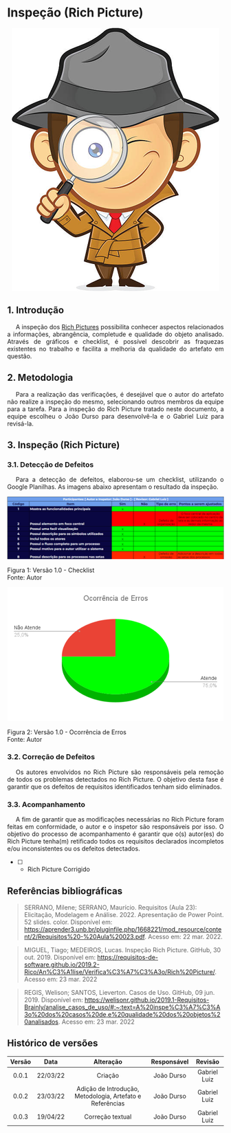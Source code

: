 # Inspeção (Rich Picture)

<div class="container">
    <div class="row">
        <div class="col">
            <p align = "center">
                <img src="https://raw.githubusercontent.com/Requisitos-de-Software/2021.2-MedSUS/main/docs/assets/inspector_image.jpg">
            </p>
        </div>
    </div>
</div>

## 1. Introdução

<p style="text-indent: 20px; text-align: justify">
A inspeção dos <a href="https://requisitos-de-software.github.io/2021.2-MedSUS/pre_traceability/rich_picture/">Rich Pictures</a> possibilita conhecer aspectos relacionados a informações, abrangência, completude e qualidade do objeto analisado. Através de gráficos e checklist, é possível descobrir as fraquezas existentes no trabalho e facilita a melhoria da qualidade do artefato em questão.
</p>

## 2. Metodologia

<p style="text-indent: 20px; text-align: justify">
Para a realização das verificações, é desejável que o autor do artefato não realize a inspeção do mesmo, selecionando outros membros da equipe para a tarefa. Para a inspeção do Rich Picture tratado neste documento, a equipe escolheu o João Durso para desenvolvê-la e o Gabriel Luiz para revisá-la.
</p>

## 3. Inspeção (Rich Picture)

### 3.1. Detecção de Defeitos

<p style="text-indent: 20px; text-align: justify">
Para a detecção de defeitos, elaborou-se um checklist, utilizando o Google Planilhas. As imagens abaixo apresentam o resultado da inspeção.
</p>

<div class="container">
    <div class="row">
        <div class="col">
            <p align = "center">
                <img src="https://raw.githubusercontent.com/Requisitos-de-Software/2021.2-MedSUS/main/docs/assets/verification/rich_picture/checklist.png">
                <figcaption>Figura 1: Versão 1.0 - Checklist</figcaption>
                <figcaption>Fonte: Autor</figcaption>
            </p>
        </div>
    </div>
</div>

<div class="container">
    <div class="row">
        <div class="col">
            <p align = "center">
                <img src="https://raw.githubusercontent.com/Requisitos-de-Software/2021.2-MedSUS/main/docs/assets/verification/rich_picture/grafico_quantidade.png">
                <figcaption>Figura 2: Versão 1.0 - Ocorrência de Erros </figcaption>
                <figcaption>Fonte: Autor</figcaption>
            </p>
        </div>
    </div>
</div>

### 3.2. Correção de Defeitos

<p style="text-indent: 20px; text-align: justify">
Os autores envolvidos no Rich Picture são responsáveis pela remoção de todos os problemas detectados no Rich Picture. O objetivo desta fase é garantir que os defeitos de requisitos identificados tenham sido eliminados.
</p>

### 3.3. Acompanhamento

<p style="text-indent: 20px; text-align: justify">
A fim de garantir que as modificações necessárias no Rich Picture foram feitas em conformidade, o autor e o inspetor são responsáveis por isso. O objetivo do processo de acompanhamento é garantir que o(s) autor(es) do Rich Picture tenha(m) retificado todos os requisitos declarados incompletos e/ou inconsistentes ou os defeitos detectados.
</p>

- [ ] - Rich Picture Corrigido

## Referências bibliográficas

> SERRANO, Milene; SERRANO, Maurício. Requisitos (Aula 23): Elicitação, Modelagem e Análise. 2022. Apresentação de Power Point. 52 slides. color. Disponível em: https://aprender3.unb.br/pluginfile.php/1668221/mod_resource/content/2/Requisitos%20-%20Aula%20023.pdf. Acesso em: 22 mar. 2022.

> MIGUEL, Tiago; MEDEIROS, Lucas. Inspeção Rich Picture. GitHub, 30 out. 2019. Disponível em: https://requisitos-de-software.github.io/2019.2-Rico/An%C3%A1lise/Verifica%C3%A7%C3%A3o/Rich%20Picture/. Acesso em: 23 mar. 2022

> REGIS, Welison; SANTOS, Lieverton. Casos de Uso. GitHub, 09 jun. 2019. Disponível em: https://welisonr.github.io/2019.1-Requisitos-Brainly/analise_casos_de_uso/#:~:text=A%20inspe%C3%A7%C3%A3o%20dos%20casos%20de,e%20qualidade%20dos%20objetos%20analisados. Acesso em: 23 mar. 2022

## Histórico de versões

| Versão |   Data   |                         Alteração                         | Responsável |   Revisão    |
| :----: | :------: | :-------------------------------------------------------: | :---------: | :----------: |
| 0.0.1  | 22/03/22 |                          Criação                          | João Durso  | Gabriel Luiz |
| 0.0.2  | 23/03/22 | Adição de Introdução, Metodologia, Artefato e Referências | João Durso  | Gabriel Luiz |
| 0.0.3  | 19/04/22 |                     Correção textual                      | João Durso  | Gabriel Luiz |
